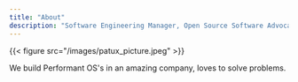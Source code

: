 ```yaml
---
title: "About"
description: "Software Engineering Manager, Open Source Software Advocate, biker, nature, travel & dog lover. Opinions are my own."
---
```

{{< figure src="/images/patux_picture.jpeg" >}}

We build Performant OS's in an amazing company, loves to solve problems.


